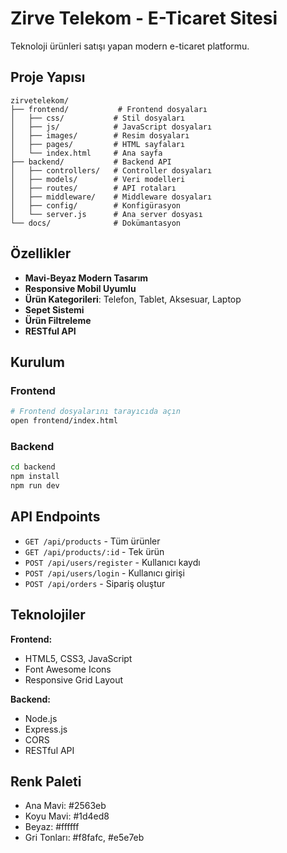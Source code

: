 # Zirve Telekom - E-Ticaret Sitesi

Teknoloji ürünleri satışı yapan modern e-ticaret platformu.

## Proje Yapısı

```
zirvetelekom/
├── frontend/           # Frontend dosyaları
│   ├── css/           # Stil dosyaları
│   ├── js/            # JavaScript dosyaları
│   ├── images/        # Resim dosyaları
│   ├── pages/         # HTML sayfaları
│   └── index.html     # Ana sayfa
├── backend/           # Backend API
│   ├── controllers/   # Controller dosyaları
│   ├── models/        # Veri modelleri
│   ├── routes/        # API rotaları
│   ├── middleware/    # Middleware dosyaları
│   ├── config/        # Konfigürasyon
│   └── server.js      # Ana server dosyası
└── docs/              # Dokümantasyon
```

## Özellikler

- **Mavi-Beyaz Modern Tasarım**
- **Responsive Mobil Uyumlu**
- **Ürün Kategorileri**: Telefon, Tablet, Aksesuar, Laptop
- **Sepet Sistemi**
- **Ürün Filtreleme**
- **RESTful API**

## Kurulum

### Frontend
```bash
# Frontend dosyalarını tarayıcıda açın
open frontend/index.html
```

### Backend
```bash
cd backend
npm install
npm run dev
```

## API Endpoints

- `GET /api/products` - Tüm ürünler
- `GET /api/products/:id` - Tek ürün
- `POST /api/users/register` - Kullanıcı kaydı
- `POST /api/users/login` - Kullanıcı girişi
- `POST /api/orders` - Sipariş oluştur

## Teknolojiler

**Frontend:**
- HTML5, CSS3, JavaScript
- Font Awesome Icons
- Responsive Grid Layout

**Backend:**
- Node.js
- Express.js
- CORS
- RESTful API

## Renk Paleti

- Ana Mavi: #2563eb
- Koyu Mavi: #1d4ed8
- Beyaz: #ffffff
- Gri Tonları: #f8fafc, #e5e7eb